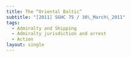 ```yaml
---
title: The “Oriental Baltic”
subtitle: "[2011] SGHC 75 / 30\_March\_2011"
tags:
  - Admiralty and Shipping
  - Admiralty jurisdiction and arrest
  - Action
layout: single
---
```


